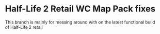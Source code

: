 # Half-Life 2 Retail WC Map Pack fixes
This branch is mainly for messing around with on the latest functional build of Half-Life 2 retail
